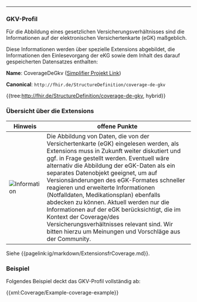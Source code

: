 ----
### GKV-Profil

Für die Abbildung eines gesetzlichen Versicherungsverhältnisses sind die Informationen auf der elektronischen Versichertenkarte (eGK) maßgeblich.

Diese Informationen werden über spezielle Extensions abgebildet, die Informationen den Einlesevorgang der eKG sowie dem Inhalt des darauf gespeicherten Datensatzes enthalten:

**Name**: CoverageDeGkv ([Simplifier Projekt Link](https://simplifier.net/resolve?canonical=http://fhir.de/StructureDefinition/coverage-de-gkv&scope=de.basisprofil.r4@1.4.0))

**Canonical**: `http://fhir.de/StructureDefinition/coverage-de-gkv`

{{tree:http://fhir.de/StructureDefinition/coverage-de-gkv, hybrid}}

### Übersicht über die Extensions

| Hinweis | offene Punkte |
|---------|---------------------|
|![Information](https://wiki.hl7.de/images/thumb/Under_construction_icon-blue.svg/100px-Under_construction_icon-blue.svg.png)| Die Abbildung von Daten, die von der Versichertenkarte (eGK) eingelesen werden, als Extensions muss in Zukunft weiter diskutiert und ggf. in Frage gestellt werden. Eventuell wäre alternativ die Abbildung der eGK-Daten als ein separates Datenobjekt geeignet, um auf Versionsänderungen des eGK-Formates schneller reagieren und erweiterte Informationen (Notfalldaten, Medikationsplan) ebenfalls abdecken zu können. Aktuell werden nur die Informationen auf der eGK berücksichtigt, die im Kontext der Coverage/des Versicherungsverhältnisses relevant sind. Wir bitten hierzu um Meinungen und Vorschläge aus der Community.|

Siehe {{pagelink:ig/markdown/ExtensionsfrCoverage.md}}.

### Beispiel

Folgendes Beispiel deckt das GKV-Profil vollständig ab:

{{xml:Coverage/Example-coverage-example}}


